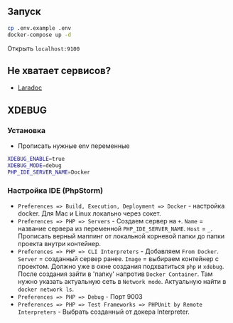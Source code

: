 ## Запуск
```bash
cp .env.example .env
docker-compose up -d
```
Открыть `localhost:9100`

## Не хватает сервисов?
* [Laradoc](https://github.com/laradock/laradock)

## XDEBUG
### Установка
* Прописать нужные env переменные

```bash
XDEBUG_ENABLE=true
XDEBUG_MODE=debug
PHP_IDE_SERVER_NAME=Docker
```

### Настройка IDE (PhpStorm)
* `Preferences => Build, Execution, Deployment => Docker` - настройка docker. Для Mac и Linux локально через сокет.
* `Preferences => PHP => Servers` - Создаем сервер на `+`. `Name` = название сервера из переменной `PHP_IDE_SERVER_NAME`. `Host` = `_`. Прописать верный маппинг от локальной корневой папки до папки проекта внутри контейнер.
* `Preferences => PHP => CLI Interpreters` - Добавляем `From Docker`. `Server` = созданный сервер ранее. `Image` = выбираем контейнер с проектом. Должно уже в окне создания подхватиться `php` и `xdebug`. После создания зайти в 'папку' напротив `Docker Container`. Там нужно указать актуальную сеть в `Network mode`. Актуальную найти в `docker network ls`.
* `Preferences => PHP => Debug` - Порт 9003
* `Preferences => PHP => Test Frameworks => PHPUnit by Remote Interpreters` - Выбрать созданный от докера Interpreter.
